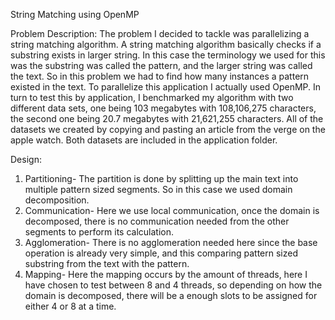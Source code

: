 String Matching using OpenMP 

Problem Description: The problem I decided to tackle was parallelizing a string matching algorithm. A string matching algorithm basically checks if a substring exists in larger string. In this case the terminology we used for this was the substring was called the pattern, and the larger string was called the text. So in this problem we had to find how many instances a pattern existed in the text. To parallelize this application I actually used OpenMP. In turn to test this by application, I benchmarked my algorithm with two different data sets, one being 103 megabytes with 108,106,275 characters, the second one being 20.7 megabytes with 21,621,255 characters. All of the datasets we created by copying and pasting an article from the verge on the apple watch. Both datasets are included in the application folder. 



Design: 
  1.	Partitioning- The partition is done by splitting up the main text into multiple pattern sized segments. So in this case we used domain decomposition. 
  2.	Communication- Here we use local communication, once the domain is decomposed, there is no communication needed from the other segments to perform its calculation.
  3.	Agglomeration- There is no agglomeration needed here since the base operation is already very simple, and this comparing pattern sized substring from the text with the pattern. 
  4.	Mapping- Here the mapping occurs by the amount of threads, here I have chosen to test between 8 and 4 threads, so depending on how the domain is decomposed, there will be a enough slots to be assigned for either 4 or 8 at a time. 

